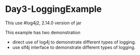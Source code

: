 # Day3-LoggingExample

This use #log4j2, 2.14.0 version of jar

This example has two demonstration
- direct use of log4j to demonstrate different types of logging.
- use slf4j interface to demonstrate different types of logging.

